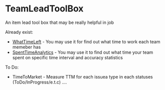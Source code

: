 # TeamLeadToolBox
An item lead tool box that may be really helpful in job

Already exist:

- [WhatTimeLeft](docs/features/WhatTimeLeft.md) - You may use it for find out what time to work each team memeber has
- [SpentTimeAnalytics](docs/features/SpentTieAnalytics.md) - You may use it to find out what time your team spent on specific time interval and accuracy statistics


To Do:
- TimeToMarket - Measure TTM for each issuea type in each statuses (ToDo/InProgress/e.t.c)
....